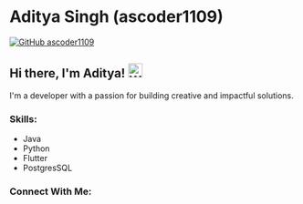 # Aditya Singh (ascoder1109)

[![GitHub ascoder1109](https://img.shields.io/github/followers/ascoder1109?label=Follow&style=social)](https://github.com/ascoder1109)

## Hi there, I'm Aditya! <img src = "https://public.bl.files.1drv.com/y4m1ILZ4yMQofocj3HxuEoMdbN6JtMndNiUpbPmV2bZ0kEbNNvDSkiH4m-vVp586XZYwpjmR0542mHtmpYEe4vYufY4v9uMA8VjQyMlZ0emghv4cWP6mcIXPvsFe8WmMAf9MefnhlZzxgKG2_DvXgcWi2B76ok53OXDlAQodHxbeRpr9r_BcyTTmNuYE8gXWSmzmtvr4YllISnCPh9ErYz8u_ZNmPs6o49dn1snh9ky0oc" width="25" height="25" alt="Waving hand" >

I'm a developer with a passion for building creative and impactful solutions.

### Skills:
<p>
  <ul>
    <li>Java</li>
    <li>Python</li>
    <li>Flutter</li>
    <li>PostgresSQL</li>
  </ul>
</p>

### Connect With Me:
<p>
  
</p>
